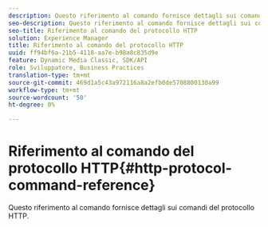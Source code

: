 ```yaml
---
description: Questo riferimento al comando fornisce dettagli sui comandi del protocollo HTTP.
seo-description: Questo riferimento al comando fornisce dettagli sui comandi del protocollo HTTP.
seo-title: Riferimento al comando del protocollo HTTP
solution: Experience Manager
title: Riferimento al comando del protocollo HTTP
uuid: ff94bf6a-21b5-4118-aa7e-b98a8c835d9e
feature: Dynamic Media Classic, SDK/API
role: Sviluppatore, Business Practices
translation-type: tm+mt
source-git-commit: 469d1a5c43a972116a8a2efb0de5708800130a99
workflow-type: tm+mt
source-wordcount: '50'
ht-degree: 0%

---
```



# Riferimento al comando del protocollo HTTP{#http-protocol-command-reference}

Questo riferimento al comando fornisce dettagli sui comandi del protocollo HTTP.

